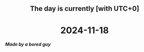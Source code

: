 <h2 align=center>The day is currently [with UTC+0]</h2>
<h1 align=center><!--TIME BEGIN-->2024-11-18<!--TIME END--></h1>
<h5>Made by a bored guy</h5>
